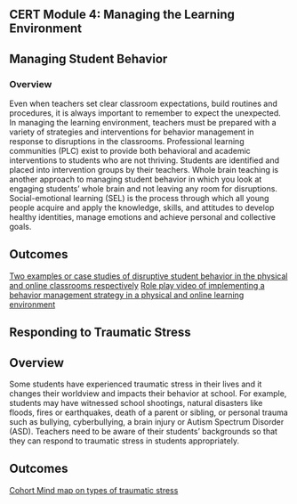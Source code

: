 ## CERT Module 4: Managing the Learning Environment 

## Managing Student Behavior

### Overview

Even when teachers set clear classroom expectations, build routines and procedures, it is always important to remember to expect the unexpected. In managing the learning environment, teachers must be prepared with a variety of strategies and interventions for behavior management in response to disruptions in the classrooms. Professional learning communities (PLC) exist to provide both behavioral and academic interventions to students who are not thriving. Students are identified and placed into intervention groups by their teachers. Whole brain teaching is another approach to managing student behavior in which you look at engaging students’ whole brain and not leaving any room for disruptions. Social-emotional learning (SEL) is the process through which all young people acquire and apply the knowledge, skills, and attitudes to develop healthy identities, manage emotions and achieve personal and collective goals.

## Outcomes

[Two examples or case studies of disruptive student behavior in the physical and online classrooms respectively](https://docs.google.com/document/d/13CxoOLHUe07-Bk04XTPRVVqwQZP_joBjKgYb9jtXKqM/edit)
[Role play video of implementing a behavior management strategy in a physical and online learning environment](https://spatblan.github.io/fast-and-slow/static/4-4.mp4)

 ## Responding to Traumatic Stress

 ## Overview

Some students have experienced traumatic stress in their lives and it changes their worldview and impacts their behavior at school. For example, students may have witnessed school shootings, natural disasters like  floods, fires or earthquakes, death of a parent or sibling, or personal trauma such as bullying, cyberbullying, a brain injury or Autism Spectrum Disorder (ASD). Teachers need to be aware of their students’ backgrounds so that they can respond to traumatic stress in students appropriately.

## Outcomes

[Cohort Mind map on types of traumatic stress](https://padlet.com/jamiyeo/uaxz328m7sv2acwx)